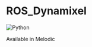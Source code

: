 # ROS_Dynamixel
<img alt="Python" src ="https://img.shields.io/badge/Python-3776AB.svg?&style=for-the-badge&logo=Python&logoColor=white"/>

Available in Melodic
